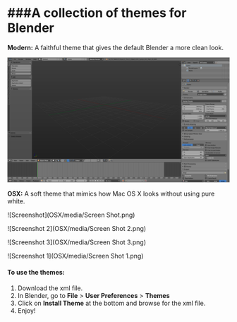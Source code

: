 ###A collection of themes for Blender
=============

**Modern:**
A faithful theme that gives the default Blender a more clean look.

![Screenshot](Modern/media/1.png)


**OSX:**
A soft theme that mimics how Mac OS X looks without using pure white.

![Screenshot](OSX/media/Screen Shot.png)

![Screenshot 2](OSX/media/Screen Shot 2.png)

![Screenshot 3](OSX/media/Screen Shot 3.png)

![Screenshot 1](OSX/media/Screen Shot 1.png)


#### To use the themes:
1. Download the xml file.
2. In Blender, go to **File** > **User Preferences** > **Themes**
3. Click on **Install Theme** at the bottom and browse for the xml file.
4. Enjoy!
